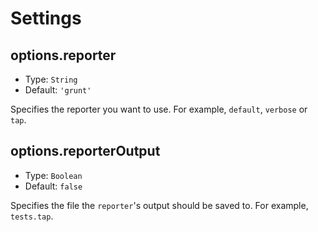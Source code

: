 # Settings

## options.reporter
* Type: `String`  
* Default: `'grunt'`  

Specifies the reporter you want to use. For example, `default`, `verbose` or `tap`.

## options.reporterOutput
* Type: `Boolean`  
* Default: `false`  

Specifies the file the `reporter`'s output should be saved to. For example, `tests.tap`.
